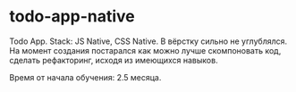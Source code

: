 # todo-app-native
Todo App. Stack: JS Native, CSS Native. 
В вёрстку сильно не углублялся. 
На момент создания постарался как можно лучше скомпоновать код, сделать рефакторинг, исходя из имеющихся навыков.

Время от начала обучения: 2.5 месяца.

